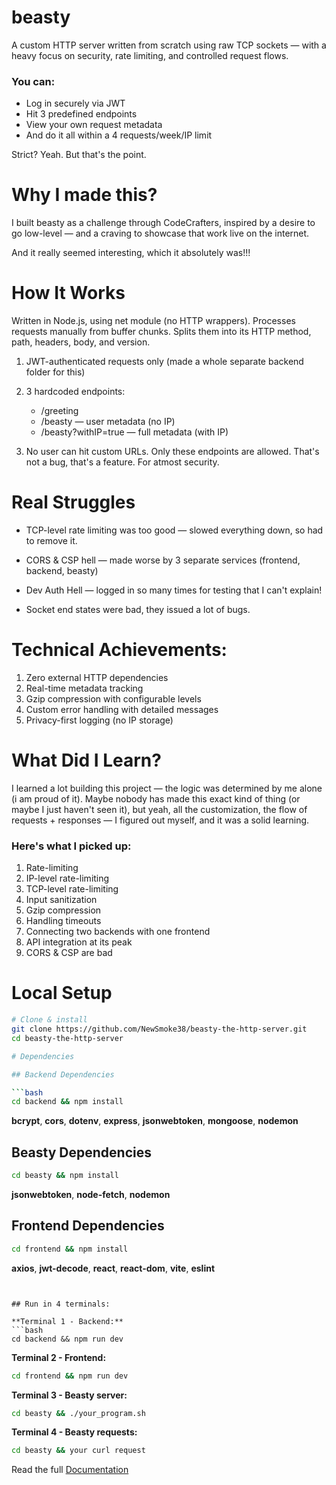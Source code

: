 # beasty

A custom HTTP server written from scratch using raw TCP sockets — with a heavy focus on security, rate limiting, and controlled request flows.

### You can:

- Log in securely via JWT
- Hit 3 predefined endpoints
- View your own request metadata
- And do it all within a 4 requests/week/IP limit

Strict? Yeah. But that's the point.


# Why I made this?

I built beasty as a challenge through CodeCrafters, inspired by a desire to go low-level — and a craving to showcase that work live on the internet.

And it really seemed interesting, which it absolutely was!!!


# How It Works

Written in Node.js, using net module (no HTTP wrappers).
Processes requests manually from buffer chunks.
Splits them into its HTTP method, path, headers, body, and version.

1. JWT-authenticated requests only (made a whole separate backend folder for this)

2. 3 hardcoded endpoints:
	-	/greeting
	-	/beasty — user metadata (no IP)
	-	/beasty?withIP=true — full metadata (with IP)

3.	No user can hit custom URLs. Only these endpoints are allowed. That's not a bug, that's a feature. For atmost security.

# Real Struggles

- TCP-level rate limiting was too good — slowed everything down, so had to remove it.

- CORS & CSP hell — made worse by 3 separate services 
(frontend, backend, beasty)

- Dev Auth Hell — logged in so many times for testing that I can't explain!

- Socket end states were bad, they issued a lot of bugs.

# Technical Achievements:

1. Zero external HTTP dependencies
2. Real-time metadata tracking
3. Gzip compression with configurable levels
4. Custom error handling with detailed messages
5. Privacy-first logging (no IP storage)

# What Did I Learn?

I learned a lot building this project — the logic was determined by me alone (i am proud of it). Maybe nobody has made this exact kind of thing (or maybe I just haven't seen it), but yeah, all the customization, the flow of requests + responses — I figured out myself, and it was a solid learning.

### Here's what I picked up:

1.	Rate-limiting
2.	IP-level rate-limiting
3.	TCP-level rate-limiting
4.	Input sanitization
5.	Gzip compression
6.	Handling timeouts
7.	Connecting two backends with one frontend
8.	API integration at its peak
9.	CORS & CSP are bad



# Local Setup

```bash
# Clone & install
git clone https://github.com/NewSmoke38/beasty-the-http-server.git
cd beasty-the-http-server

# Dependencies

## Backend Dependencies 

```bash
cd backend && npm install
```
**bcrypt**, **cors**, **dotenv**, **express**, **jsonwebtoken**, **mongoose**, **nodemon**

## Beasty Dependencies
```bash
cd beasty && npm install
```
**jsonwebtoken**, **node-fetch**, **nodemon**

## Frontend Dependencies
```bash
cd frontend && npm install
```
**axios**, **jwt-decode**, **react**, **react-dom**, **vite**, **eslint** 


```


## Run in 4 terminals:

**Terminal 1 - Backend:**
```bash
cd backend && npm run dev
```

**Terminal 2 - Frontend:**
```bash
cd frontend && npm run dev
```

**Terminal 3 - Beasty server:**
```bash
cd beasty && ./your_program.sh
```

**Terminal 4 - Beasty requests:**
```bash
cd beasty && your curl request
```




Read the full [Documentation](https://cypress-cayenne-00d.notion.site/Making-of-beasty-2145118366ab809d91c1d42dd96cc57a)
